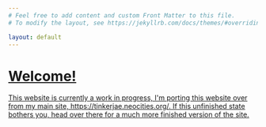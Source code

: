 ```yaml
---
# Feel free to add content and custom Front Matter to this file.
# To modify the layout, see https://jekyllrb.com/docs/themes/#overriding-theme-defaults

layout: default
---
```

# <u>Welcome!<u>
This website is currently a work in progress, 
I'm porting this website over from my main site, 
<a href="https://tinkerjae.neocities.org/">https://tinkerjae.neocities.org/</a>. 
If this unfinished state bothers you, 
head over there for a much more finished version of the site.
